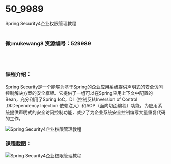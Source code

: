 # 50_9989
Spring Security4企业权限管理教程
<br/></br>
<h3>微:mukewang8 资源编号：529989</h3>
<br/></br>
<h3>课程介绍：</h3>
<p>Spring Security是一个能够为基于Spring的企业应用系统提供声明式的安全访问控制解决方案的安全框架。它提供了一组可以在Spring应用上下文中配置的Bean，充分利用了Spring IoC，DI（控制反转Inversion of Control ,DI:Dependency Injection 依赖注入）和AOP（面向切面编程）功能，为应用系统提供声明式的安全访问控制功能，减少了为企业系统安全控制编写大量重复代码的工作。</p>
<p><img src="https://www.ko996.com/wp-content/uploads/img/2020/01/1-55-300x229.png" alt="Spring Security4企业权限管理教程"></p>
<h3>课程截图：</h3>
<p><img src="https://www.ko996.com/wp-content/uploads/img/2020/01/11-55.png" alt="Spring Security4企业权限管理教程"></p>
